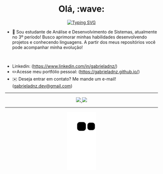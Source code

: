 <h1 align="center"><b>Olá, :wave:</b></h1> 
<center>
  <div align="center">
    <a href="https://git.io/typing-svg">
      <img src="https://readme-typing-svg.demolab.com?font=Fira+Code&pause=1000&width=435&lines=Bem-vindo(a)+ao+meu+GitHub!" alt="Typing SVG"/>
    </a>
  </div>
</center>


- 🧩 Sou estudante de Análise e Desenvolvimento de Sistemas, atualmente no 3º período! Busco aprimorar minhas habilidades desenvolvendo projetos e conhecendo linguagens. A partir dos meus repositórios você pode acompanhar minha evolução!
<br>

- Linkedin: (https://www.linkedin.com/in/gabrieladnz/)
- ✏️Acesse meu portfólio pessoal: (https://gabrieladnz.github.io/)
- :envelope:	Deseja entrar em contato? Me mande um e-mail! (gabrieladnz.dev@gmail.com)
<hr>
  
<!---
gbdnz/gbdnz is a ✨ special ✨ repository because its `README.md` (this file) appears on your GitHub profile.
You can click the Preview link to take a look at your changes.
--->
<div align="center">
<div> <a href="https://github.com/gabrieladnz">
<img height="178em" src="https://github-readme-stats-sigma-five.vercel.app/api/top-langs/?username=gabrieladnz&layout=compact&langs_count=7&theme=merko"/>
<img height="178em" src="https://github-readme-stats-sigma-five.vercel.app/api?username=gabrieladnz&show_icons=true&theme=merko"/>
</div>
</div>
 <hr>
 
<div align="center">
  <img src="https://github.com/gabrieladnz/gabrieladnz/blob/output/github-contribution-grid-snake.svg" alt="snake gif">
</div>
